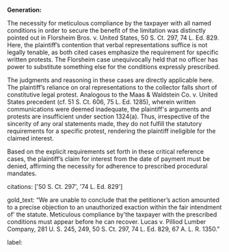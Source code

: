 **Generation:**

The necessity for meticulous compliance by the taxpayer with all named conditions in order to secure the benefit of the limitation was distinctly pointed out in Florsheim Bros. v. United States, 50 S. Ct. 297, 74 L. Ed. 829. Here, the plaintiff’s contention that verbal representations suffice is not legally tenable, as both cited cases emphasize the requirement for specific written protests. The Florsheim case unequivocally held that no officer has power to substitute something else for the conditions expressly prescribed. 

The judgments and reasoning in these cases are directly applicable here. The plaintiff’s reliance on oral representations to the collector falls short of constitutive legal protest. Analogous to the Maas & Waldstein Co. v. United States precedent (cf. 51 S. Ct. 606, 75 L. Ed. 1285), wherein written communications were deemed inadequate, the plaintiff's arguments and protests are insufficient under section 1324(a). Thus, irrespective of the sincerity of any oral statements made, they do not fulfill the statutory requirements for a specific protest, rendering the plaintiff ineligible for the claimed interest.

Based on the explicit requirements set forth in these critical reference cases, the plaintiff’s claim for interest from the date of payment must be denied, affirming the necessity for adherence to prescribed procedural mandates.

citations: ['50 S. Ct. 297', '74 L. Ed. 829']

gold_text: “We are unable to conclude that the petitioner’s action amounted to a precise objection to an unauthorized exaction within the fair intendment of’ the statute. Meticulous compliance by'the taxpayer with the prescribed conditions must appear before he can recover. Lucas v. Pilliod Lumber Company, 281 U. S. 245, 249, 50 S. Ct. 297, 74 L. Ed. 829, 67 A. L. R. 1350.”

label: 